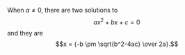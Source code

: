
When $a \ne 0$, there are two solutions to
$$ax^2 + bx + c = 0$$
and they are
$$x = {-b \pm \sqrt{b^2-4ac} \over 2a}.$$